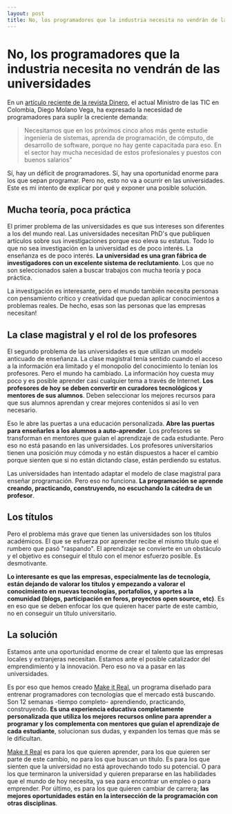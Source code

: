 ```yaml
---
layout: post
title: No, los programadores que la industria necesita no vendrán de las universidades
---
```


# No, los programadores que la industria necesita no vendrán de las universidades

En un [artículo reciente de la revista Dinero](http://www.dinero.com/pais/articulo/mercado-laboral-ingenieros-sistemas-colombia/199380), el actual Ministro de las TIC en Colombia, Diego Molano Vega, ha expresado la necesidad de programadores para suplir la creciente demanda:

<blockquote>Necesitamos que en los próximos cinco años más gente estudie ingeniería de sistemas, aprenda de programación, de cómputo, de desarrollo de software, porque no hay gente capacitada para eso. En el sector hay mucha necesidad de estos profesionales y puestos con buenos salarios”</blockquote>

Sí, hay un déficit de programadores. Sí, hay una oportunidad enorme para los que sepan programar. Pero no, esto no va a ocurrir en las universidades. Este es mi intento de explicar por qué y exponer una posible solución.


## Mucha teoría, poca práctica

El primer problema de las universidades es que sus intereses son diferentes a los del mundo real. Las universidades necesitan PhD's que publiquen artículos sobre sus investigaciones porque eso eleva su estatus. Todo lo que no sea investigación en la universidad es de poco interés. La enseñanza es de poco interés. **La universidad es una gran fábrica de investigadores con un excelente sistema de reclutamiento**. Los que no son seleccionados salen a buscar trabajos con mucha teoría y poca práctica.

La investigación es interesante, pero el mundo también necesita personas con pensamiento crítico y creatividad que puedan aplicar conocimientos a problemas reales. De hecho, esas son las personas que las empresas necesitan!

## La clase magistral y el rol de los profesores

El segundo problema de las universidades es que utilizan un modelo anticuado de enseñanza. La clase magistral tenía sentido cuando el acceso a la información era limitado y el monopolio del conocimiento lo tenían los profesores. Pero el mundo ha cambiado. La información hoy cuesta muy poco y es posible aprender casi cualquier tema a través de Internet. **Los profesores de hoy se deben convertir en curadores tecnológicos y mentores de sus alumnos**. Deben seleccionar los mejores recursos para que sus alumnos aprendan y crear mejores contenidos si así lo ven necesario. 

Eso le abre las puertas a una educación personalizada. **Abre las puertas para enseñarles a los alumnos a auto-aprender**. Los profesores se transforman en mentores que guían el aprendizaje de cada estudiante. Pero eso no está pasando en las universidades. Los profesores universitarios tienen una posición muy cómoda y no están dispuestos a hacer el cambio porque sienten que si no están dictando clase, están perdiendo su estatus.

Las universidades han intentado adaptar el modelo de clase magistral para enseñar programación. Pero eso no funciona. **La programación se aprende creando, practicando, construyendo, no escuchando la cátedra de un profesor**.

## Los títulos

Pero el problema más grave que tienen las universidades son los títulos académicos. El que se esfuerza por aprender recibe el mismo título que el rumbero que pasó "raspando". El aprendizaje se convierte en un obstáculo y el objetivo es conseguir el título con el menor esfuerzo posible. Es desmotivante.

**Lo interesante es que las empresas, especialmente las de tecnología, están dejando de valorar los títulos y empezando a valorar el conocimiento en nuevas tecnologías, portafolios, y aportes a la comunidad (blogs, participación en foros, proyectos open source, etc)**. Es en eso que se deben enfocar los que quieren hacer parte de este cambio, no en conseguir un título universitario.

## La solución

Estamos ante una oportunidad enorme de crear el talento que las empresas locales y extranjeras necesitan. Estamos ante el posible catalizador del emprendimiento y la innovación. Pero eso no va a pasar en las universidades.

Es por eso que hemos creado [Make it Real](http://makeitreal.camp/), un programa diseñado para entrenar programadores con tecnologías que el mercado está buscando. Son 12 semanas -tiempo completo- aprendiendo, practicando, construyendo. **Es una experiencia educativa completamente personalizada que utiliza los mejores recursos online para aprender a programar y los complementa con mentores que guían el aprendizaje de cada estudiante**, solucionan sus dudas, y expanden los temas que más se le dificultan.

[Make it Real](http://makeitreal.camp/) es para los que quieren aprender, para los que quieren ser parte de este cambio, no para los que buscan un título. Es para los que sienten que la universidad no está aprovechando todo su potencial. O para los que terminaron la universidad y quieren prepararse en las habilidades que el mundo de hoy necesita, ya sea para encontrar un empleo o para emprender. Por último, es para los que quieren cambiar de carrera; **las mejores oportunidades están en la intersección de la programación con otras disciplinas**.